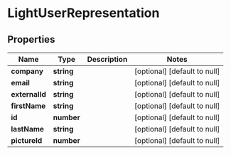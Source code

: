 # LightUserRepresentation

## Properties
Name | Type | Description | Notes
------------ | ------------- | ------------- | -------------
**company** | **string** |  | [optional] [default to null]
**email** | **string** |  | [optional] [default to null]
**externalId** | **string** |  | [optional] [default to null]
**firstName** | **string** |  | [optional] [default to null]
**id** | **number** |  | [optional] [default to null]
**lastName** | **string** |  | [optional] [default to null]
**pictureId** | **number** |  | [optional] [default to null]


